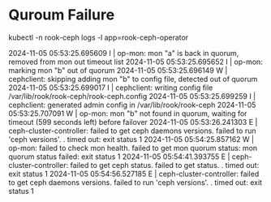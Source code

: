 


# Quroum Failure

kubectl -n rook-ceph logs -l app=rook-ceph-operator

2024-11-05 05:53:25.695609 I | op-mon: mon "a" is back in quorum, removed from mon out timeout list
2024-11-05 05:53:25.695652 I | op-mon: marking mon "b" out of quorum
2024-11-05 05:53:25.696149 W | cephclient: skipping adding mon "b" to config file, detected out of quorum
2024-11-05 05:53:25.699017 I | cephclient: writing config file /var/lib/rook/rook-ceph/rook-ceph.config
2024-11-05 05:53:25.699259 I | cephclient: generated admin config in /var/lib/rook/rook-ceph
2024-11-05 05:53:25.707091 W | op-mon: mon "b" not found in quorum, waiting for timeout (599 seconds left) before failover
2024-11-05 05:53:26.241303 E | ceph-cluster-controller: failed to get ceph daemons versions. failed to run 'ceph versions'. . timed out: exit status 1
2024-11-05 05:54:25.857162 W | op-mon: failed to check mon health. failed to get mon quorum status: mon quorum status failed: exit status 1
2024-11-05 05:54:41.393755 E | ceph-cluster-controller: failed to get ceph status. failed to get status. . timed out: exit status 1
2024-11-05 05:54:56.527185 E | ceph-cluster-controller: failed to get ceph daemons versions. failed to run 'ceph versions'. . timed out: exit status 1


